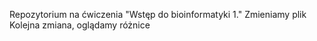 Repozytorium na ćwiczenia "Wstęp do bioinformatyki 1." 
Zmieniamy plik
Kolejna zmiana, oglądamy różnice
